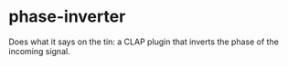 # phase-inverter
Does what it says on the tin: a CLAP plugin that inverts the phase of the incoming signal.
